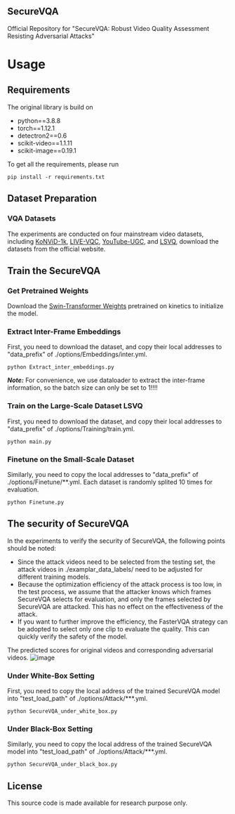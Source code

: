 ## SecureVQA
Official Repository for "SecureVQA: Robust Video Quality Assessment Resisting Adversarial Attacks"

# Usage
## Requirements
The original library is build on 
* python==3.8.8
* torch==1.12.1
* detectron2==0.6
* scikit-video==1.1.11
* scikit-image==0.19.1
  
To get all the requirements, please run

```
pip install -r requirements.txt
```

## Dataset Preparation
### VQA Datasets

The experiments are conducted on four mainstream video datasets, including [KoNViD-1k](http://database.mmsp-kn.de/konvid-1k-database.html), [LIVE-VQC](http://live.ece.utexas.edu/research/LIVEVQC/index.html), [YouTube-UGC](https://media.withyoutube.com/), and [LSVQ](https://github.com/baidut/PatchVQ), download the datasets from the official website. 

## Train the SecureVQA 
### Get Pretrained Weights
Download the [Swin-Transformer Weights](https://github.com/SwinTransformer/storage/releases/download/v1.0.4/swin_tiny_patch244_window877_kinetics400_1k.pth) pretrained on kinetics to initialize the model. 

### Extract Inter-Frame Embeddings
First, you need to download the dataset, and copy their local addresses to "data_prefix" of ./options/Embeddings/inter.yml. 

```
python Extract_inter_embeddings.py
```
***Note:***  For convenience, we use dataloader to extract the inter-frame information, so the batch size can only be set to 1!!!!

### Train on the Large-Scale Dataset LSVQ

First, you need to download the dataset, and copy their local addresses to "data_prefix" of ./options/Training/train.yml. 

```
python main.py
```

### Finetune on the Small-Scale Dataset

Similarly, you need to copy the local addresses to "data_prefix" of ./options/Finetune/**.yml. Each dataset is randomly splited 10 times for evaluation.
```
python Finetune.py
```

## The security of SecureVQA 

In the experiments to verify the security of SecureVQA, the following points should be noted:

* Since the attack videos need to be selected from the testing set, the attack videos in ./examplar_data_labels/ need to be adjusted for different training models.
* Because the optimization efficiency of the attack process is too low, in the test process, we assume that the attacker knows which frames SecureVQA selects for evaluation, and only the frames selected by SecureVQA are attacked. This has no effect on the effectiveness of the attack.
*  If you want to further improve the efficiency, the FasterVQA strategy can be adopted to select only one clip to evaluate the quality. This can quickly verify the safety of the model. 

The predicted scores for original videos and corresponding adversarial videos.
![image](Deffense_effect.jpg)

### Under White-Box Setting
First, you need to copy the local address of the trained SecureVQA model into "test_load_path" of ./options/Attack/***.yml.
```
python SecureVQA_under_white_box.py
```

### Under Black-Box Setting
Similarly, you need to copy the local address of the trained SecureVQA model into "test_load_path" of ./options/Attack/***.yml.
```
python SecureVQA_under_black_box.py
```

## License
This source code is made available for research purpose only.
